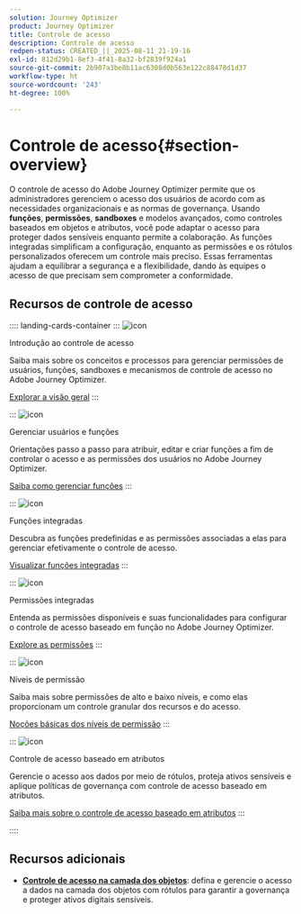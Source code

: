 ```yaml
---
solution: Journey Optimizer
product: Journey Optimizer
title: Controle de acesso
description: Controle de acesso
redpen-status: CREATED_||_2025-08-11_21-19-16
exl-id: 812d29b1-8ef3-4f41-8a32-bf2839f924a1
source-git-commit: 2b907a3be8b11ac6308d0b563e122c88478d1d37
workflow-type: ht
source-wordcount: '243'
ht-degree: 100%

---
```


# Controle de acesso{#section-overview}

O controle de acesso do Adobe Journey Optimizer permite que os administradores gerenciem o acesso dos usuários de acordo com as necessidades organizacionais e as normas de governança. Usando **funções**, **permissões**, **sandboxes** e modelos avançados, como controles baseados em objetos e atributos, você pode adaptar o acesso para proteger dados sensíveis enquanto permite a colaboração. As funções integradas simplificam a configuração, enquanto as permissões e os rótulos personalizados oferecem um controle mais preciso. Essas ferramentas ajudam a equilibrar a segurança e a flexibilidade, dando às equipes o acesso de que precisam sem comprometer a conformidade.

## Recursos de controle de acesso

:::: landing-cards-container
:::
![icon](https://cdn.experienceleague.adobe.com/icons/circle-play.svg)

Introdução ao controle de acesso

Saiba mais sobre os conceitos e processos para gerenciar permissões de usuários, funções, sandboxes e mecanismos de controle de acesso no Adobe Journey Optimizer.

[Explorar a visão geral](../using/administration/permissions-overview.md)
:::

:::
![icon](https://cdn.experienceleague.adobe.com/icons/list-check.svg?lang=pt-BR)

Gerenciar usuários e funções

Orientações passo a passo para atribuir, editar e criar funções a fim de controlar o acesso e as permissões dos usuários no Adobe Journey Optimizer.

[Saiba como gerenciar funções](../using/administration/permissions.md)
:::

:::
![icon](https://cdn.experienceleague.adobe.com/icons/book.svg?lang=pt-BR)

Funções integradas

Descubra as funções predefinidas e as permissões associadas a elas para gerenciar efetivamente o controle de acesso.

[Visualizar funções integradas](../using/administration/ootb-product-profiles.md)
:::

:::
![icon](https://cdn.experienceleague.adobe.com/icons/shield-halved.svg)

Permissões integradas

Entenda as permissões disponíveis e suas funcionalidades para configurar o controle de acesso baseado em função no Adobe Journey Optimizer.

[Explore as permissões](../using/administration/ootb-permissions.md)
:::

:::
![icon](https://cdn.experienceleague.adobe.com/icons/gear.svg)

Níveis de permissão

Saiba mais sobre permissões de alto e baixo níveis, e como elas proporcionam um controle granular dos recursos e do acesso.

[Noções básicas dos níveis de permissão](../using/administration/high-low-permissions.md)
:::

:::
![icon](https://cdn.experienceleague.adobe.com/icons/puzzle-piece.svg?lang=pt-BR)

Controle de acesso baseado em atributos

Gerencie o acesso aos dados por meio de rótulos, proteja ativos sensíveis e aplique políticas de governança com controle de acesso baseado em atributos.

[Saiba mais sobre o controle de acesso baseado em atributos](../using/administration/attribute-based-access.md)
:::

::::


## Recursos adicionais

- **[Controle de acesso na camada dos objetos](../using/administration/object-based-access.md)**: defina e gerencie o acesso a dados na camada dos objetos com rótulos para garantir a governança e proteger ativos digitais sensíveis.
